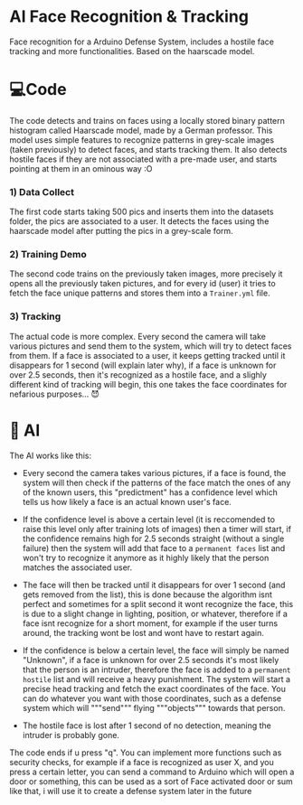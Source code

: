 # AI Face Recognition & Tracking
Face recognition for a Arduino Defense System, includes a hostile face tracking and more functionalities. Based on the haarscade model.  

# 💻Code 

The code detects and trains on faces using a locally stored binary pattern histogram called Haarscade model, made by a German professor. This model uses simple features to recognize patterns in grey-scale images (taken previously) to detect faces, and starts tracking them. It also detects hostile faces if they are not associated with a pre-made user, and starts pointing at them in an ominous way :O 

### 1) Data Collect
The first code starts taking 500 pics and inserts them into the datasets folder, the pics are associated to a user. It detects the faces using the haarscade model after putting the pics in a grey-scale form.

### 2) Training Demo
The second code trains on the previously taken images, more precisely it opens all the previously taken pictures, and for every id (user) it tries to fetch the face unique patterns and stores them into a ```Trainer.yml``` file.

### 3) Tracking
The actual code is more complex.
Every second the camera will take various pictures and send them to the system, which will try to detect faces from them. If a face is associated to a user, it keeps getting tracked until it disappears for 1 second (will explain later why), if a face is unknown for over 2.5 seconds, then it's recognized as a hostile face, and a slighly different kind of tracking will begin, this one takes the face coordinates for nefarious purposes... 😈



# 🤖 AI 

The AI works like this: 

- Every second the camera takes various pictures, if a face is found, the system will then check if the patterns of the face match the ones of any of the known users, this "predictment" has a confidence level which tells us how likely a face is an actual known user's face.

- If the confidence level is above a certain level (it is reccomended to raise this level only after training lots of images) then a timer will start, if the confidence remains high for 2.5 seconds straight (without a single failure) then the system will add that face to a ```permanent faces``` list and won't try to recognize it anymore as it highly likely that the person matches the associated user. 

- The face will then be tracked until it disappears for over 1 second (and gets removed from the list), this is done because the algorithm isnt perfect and sometimes for a split second it wont recognize the face, this is due to a slight change in lighting, position, or whatever, therefore if a face isnt recognize for a short moment, for example if the user turns around, the tracking wont be lost and wont have to restart again.

- If the confidence is below a certain level, the face will simply be named "Unknown", if a face is unknown for over 2.5 seconds it's most likely that the person is an intruder, therefore the face is added to a ```permanent hostile``` list and will receive a heavy punishment. The system will start a precise head tracking and fetch the exact coordinates of the face. You can do whatever you want with those coordinates, such as a defense system which will """send""" flying """objects""" towards that person.

- The hostile face is lost after 1 second of no detection, meaning the intruder is probably gone.

The code ends if u press "q". You can implement more functions such as security checks, for example if a face is recognized as user X, and you press a certain letter, you can send a command to Arduino which will open a door or something, this can be used as a sort of Face activated door or sum like that, i will use it to create a defense system later in the future
